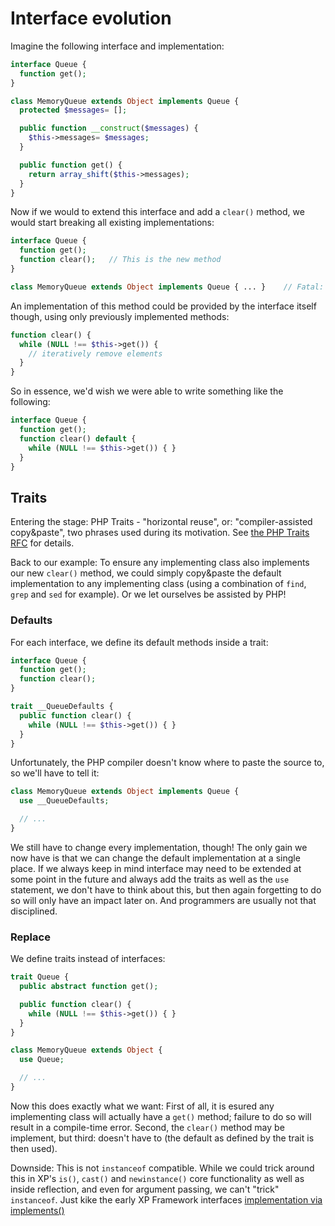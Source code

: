 Interface evolution
==
Imagine the following interface and implementation:

```php
interface Queue {
  function get();
}

class MemoryQueue extends Object implements Queue {
  protected $messages= [];

  public function __construct($messages) { 
    $this->messages= $messages; 
  }

  public function get() { 
    return array_shift($this->messages); 
  }
}

```

Now if we would to extend this interface and add a `clear()` method, we would
start breaking all existing implementations:

```php
interface Queue {
  function get();
  function clear();   // This is the new method
}

class MemoryQueue extends Object implements Queue { ... }    // Fatal: MemoryQueue does not implement clear()!
```

An implementation of this method could be provided by the interface itself 
though, using only previously implemented methods:

```php
function clear() {
  while (NULL !== $this->get()) {
    // iteratively remove elements
  }
}
```
So in essence, we'd wish we were able to write something like the following:

```php
interface Queue {
  function get();
  function clear() default {
    while (NULL !== $this->get()) { }
  }
}
```

Traits
------
Entering the stage: PHP Traits - "horizontal reuse", or: "compiler-assisted 
copy&paste", two phrases used during its motivation. 
See [the PHP Traits RFC](https://wiki.php.net/rfc/horizontalreuse) for details.

Back to our example: To ensure any implementing class also implements our 
new `clear()` method, we could simply copy&paste the default implementation
to any implementing class (using a combination of `find`, `grep` and `sed`
for example). Or we let ourselves be assisted by PHP!

### Defaults
For each interface, we define its default methods inside a trait:

```php
interface Queue {
  function get();
  function clear();
}

trait __QueueDefaults {
  public function clear() {
    while (NULL !== $this->get()) { }
  }
}
```

Unfortunately, the PHP compiler doesn't know where to paste the source to,
so we'll have to tell it:

```php
class MemoryQueue extends Object implements Queue {
  use __QueueDefaults; 

  // ...
}
```

We still have to change every implementation, though! The only gain we now 
have is that we can change the default implementation at a single place.
If we always keep in mind interface may need to be extended at some point
in the future and always add the traits as well as the `use` statement,
we don't have to think about this, but then again forgetting to do so will
only have an impact later on. And programmers are usually not that disciplined.

### Replace
We define traits instead of interfaces:

```php
trait Queue {
  public abstract function get();

  public function clear() {
    while (NULL !== $this->get()) { }
  }
}

class MemoryQueue extends Object {
  use Queue; 

  // ...
}
```

Now this does exactly what we want: First of all, it is esured any 
implementing class will actually have a `get()` method; failure to do
so will result in a compile-time error. Second, the `clear()` method
may be implement, but third: doesn't have to (the default as defined 
by the trait is then used).

Downside: This is not `instanceof` compatible. While we could trick
around this in XP's `is()`, `cast()` and `newinstance()` core functionality
as well as inside reflection, and even for argument passing, we can't 
"trick" `instanceof`. Just kike the early XP Framework interfaces 
[implementation via implements()](https://github.com/thekid/xp-experiments/tree/master/interfaces)
